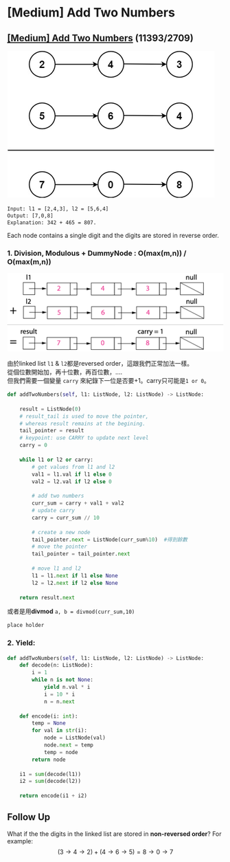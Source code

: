 # \[Medium\] Add Two Numbers

## [\[Medium\] Add Two Numbers](https://leetcode.com/problems/add-two-numbers/)      \(11393/2709\)

![](../../.gitbook/assets/image%20%2881%29.png)

```text
Input: l1 = [2,4,3], l2 = [5,6,4]
Output: [7,0,8]
Explanation: 342 + 465 = 807.
```

Each node contains a single digit and the digits are stored in reverse order.

### 1. Division, Modulous + DummyNode : O\(max\(m,n\)\) / O\(max\(m,n\)\)

![Visualization of the addition of two numbers: 342 + 465 = 807](../../.gitbook/assets/image%20%2885%29.png)

由於linked list `l1` & `l2`都是reversed order，這跟我們正常加法一樣。  
從個位數開始加，再十位數，再百位數，....  
但我們需要一個變量 `carry` 來紀錄下一位是否要+1。carry只可能是`1 or 0`。

```python
def addTwoNumbers(self, l1: ListNode, l2: ListNode) -> ListNode:

    result = ListNode(0)
    # result_tail is used to move the pointer, 
    # whereas result remains at the begining. 
    tail_pointer = result
    # keypoint: use CARRY to update next level 
    carry = 0

    while l1 or l2 or carry:
        # get values from l1 and l2 
        val1 = l1.val if l1 else 0
        val2 = l2.val if l2 else 0
        
        # add two numbers
        curr_sum = carry + val1 + val2
        # update carry
        carry = curr_sum // 10
        
        # create a new node
        tail_pointer.next = ListNode(curr_sum%10)  #得到餘數
        # move the pointer
        tail_pointer = tail_pointer.next

        # move l1 and l2            
        l1 = l1.next if l1 else None
        l2 = l2.next if l2 else None

    return result.next
```

或者是用**divmod** `a, b = divmod(curr_sum,10)` 

```python
place holder
```

### 2. Yield:  

```python
def addTwoNumbers(self, l1: ListNode, l2: ListNode) -> ListNode:
    def decode(n: ListNode):
        i = 1
        while n is not None:
            yield n.val * i
            i = 10 * i
            n = n.next
    
    def encode(i: int):
        temp = None
        for val in str(i):
            node = ListNode(val)
            node.next = temp
            temp = node
        return node
    
    i1 = sum(decode(l1))
    i2 = sum(decode(l2))
    
    return encode(i1 + i2)
```

## Follow Up

What if the the digits in the linked list are stored in **non-reversed order**? For example: $$(3 \to 4 \to 2) + (4 \to 6 \to 5) = 8 \to 0 \to 7$$ 

